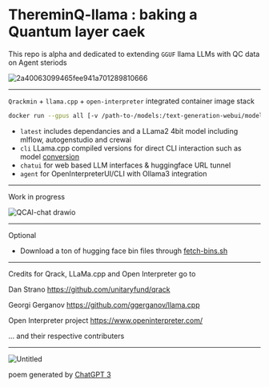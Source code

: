 # ThereminQ-llama : baking a Quantum layer caek

This repo is alpha and dedicated to extending `GGUF` llama LLMs with QC data on Agent steriods

![2a40063099465fee941a701289810666](https://github.com/twobombs/thereminq-llama/assets/12692227/6097d5e2-92fa-4bff-9297-c26d98f31d84)

--------

`Qrackmin` + `llama.cpp` + `open-interpreter` integrated container image stack

```bash
docker run --gpus all [-v /path-to-/models:/text-generation-webui/models] [-p 7860:7860] [-p 5173:5173] [-p 5601:5601] [-p 9200:9200] -d twobombs/thereminq-llama[:tag] 
````

- `latest` includes dependancies and a LLama2 4bit model including mlflow, autogenstudio and crewai
- `cli` LLama.cpp compiled versions for direct CLI interaction such as model [conversion](https://github.com/ggerganov/llama.cpp?tab=readme-ov-file#prepare-and-quantize)
- `chatui` for web based LLM interfaces & huggingface URL tunnel
- `agent` for OpenInterpreterUI/CLI with Ollama3 integration
  
--------

Work in progress 

![QCAI-chat drawio](https://github.com/twobombs/thereminq-llama/assets/12692227/53d15ddb-1599-4787-bc0e-962672d81cf1)


--------

Optional
- Download a ton of hugging face bin files through [fetch-bins.sh](https://github.com/twobombs/thereminq-llama/blob/main/misc/fetch-bins.sh)

--------

Credits for Qrack, LLaMa.cpp and Open Interpreter go to

Dan Strano https://github.com/unitaryfund/qrack

Georgi Gerganov https://github.com/ggerganov/llama.cpp

Open Interpreter project https://www.openinterpreter.com/

... and their respective contributers

--------

![Untitled](https://user-images.githubusercontent.com/12692227/232248160-f4c2a3aa-fd19-4b62-b6f2-532ec44ca0e3.png)

poem generated by [ChatGPT 3](https://chat.openai.com/)
